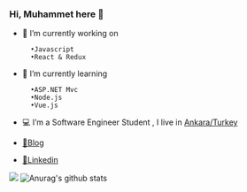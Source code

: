 ### Hi, Muhammet here 👋

- 🔭 I’m currently working on

        •Javascript 
        •React & Redux 

- 🌱 I’m currently learning

        •ASP.NET Mvc 
        •Node.js
        •Vue.js

- 💻 I’m a Software Engineer Student , I live in [Ankara/Turkey](https://tr.wikipedia.org/wiki/Ankara)

- [🤔Blog](https://medium.com/@cokyamanmuhammet)

- [💬Linkedin](https://www.linkedin.com/in/muhammet-%C3%A7okyaman-ba9591197/)

![](https://komarev.com/ghpvc/?username=cokyaman65)
![Anurag's github stats](https://github-readme-stats.vercel.app/api?username=cokyaman65&show_icons=true&theme=tokyonight)
